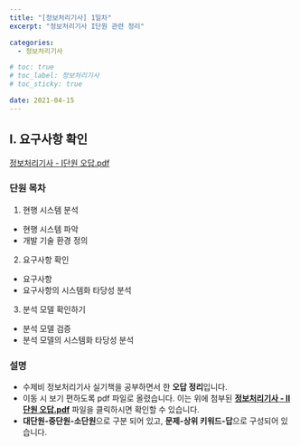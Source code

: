 ```yaml
---
title: "[정보처리기사] 1일차"
excerpt: "정보처리기사 I단원 관련 정리"

categories:
  - 정보처리기사

# toc: true
# toc_label: 정보처리기사
# toc_sticky: true

date: 2021-04-15
---
```


## I. 요구사항 확인
<a href="/assets/images/pdfs/2021-04-15-certificate-day01.pdf" class="btn" target="_blank"><i class="far fa-file-pdf"></i><span> 정보처리기사 - I단원 오답.pdf</span></a>

### 단원 목차
1. 현행 시스템 분석
  * 현행 시스템 파악
  * 개발 기술 환경 정의
2. 요구사항 확인
  * 요구사항
  * 요구사항의 시스템화 타당성 분석
3. 분석 모델 확인하기
  * 분석 모델 검증
  * 분석 모델의 시스템화 타당성 분석

### 설명
* 수제비 정보처리기사 실기책을 공부하면서 한 **오답 정리**입니다.
* 이동 시 보기 편하도록 pdf 파일로 올렸습니다. 이는 위에 첨부된 <span style="cursor:pointer;" onclick="window.scrollTo(0,0);"><b><u>정보처리기사 - II단원 오답.pdf</u></b></span> 파일을 클릭하시면 확인할 수 있습니다.
* **대단원-중단원-소단원**으로 구분 되어 있고, **문제-상위 키워드-답**으로 구성되어 있습니다.